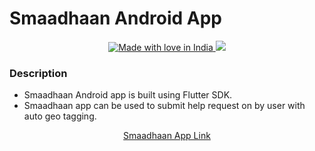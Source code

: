 # Smaadhaan Android App


<p align="center">
  <a href="https://github.com/naveen8801/Smaadhaan">
   <img src="https://madewithlove.now.sh/in?heart=true&colorA=%23ff0000&colorB=%23050505&template=plastic" alt="Made with love in India">
    <img src="https://img.shields.io/badge/Made%20with%20Love%20%E2%9D%A4%EF%B8%8Fby-Enthusiast%20Coders-blue">
  </a>
</p>

### Description

- Smaadhaan Android app is built using Flutter SDK.
- Smaadhaan app can be used to submit help request on by user with auto geo tagging.

<p align="center">
<a href="https://drive.google.com/file/d/1B_jc7tPQY3fQb1rqQxtCVYP4eJfL33VP/view" >Smaadhaan App Link</a>
</p>
 
